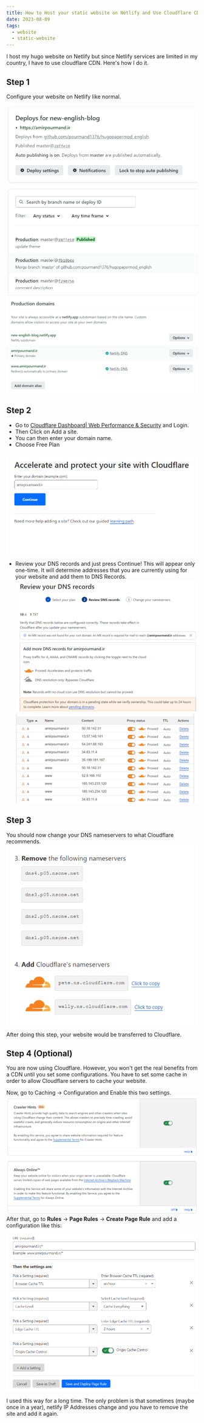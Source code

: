 ```yaml
---
title: How to Host your static website on Netlify and Use Cloudflare CDN
date: 2023-08-09
tags:
  - website
  - static-website
---
```

I host my hugo website on Netlify but since Netlify services are limited in my country, I have to use cloudflare CDN. Here's how I do it.

## Step 1
Configure your website on Netlify like normal. 

![](netlify-settings.png)
![](netlify-dns.png)

## Step 2 
- Go to [Cloudflare Dashboard| Web Performance & Security](https://dash.cloudflare.com/) and Login. 
- Then Click on Add a site. 
- You can then enter your domain name. 
- Choose Free Plan

![](add-url-to-cloudflare.png)
- Review your DNS records and just press Continue! This will appear only one-time. It will determine addresses that you are currently using for your website and add them to DNS Records. 
![](review-dns-records.png)![](dns-records.png)

## Step 3 
You should now change your DNS nameservers to what Cloudflare recommends. 
![](update-nameservers.png)

After doing this step, your website would be transferred to Cloudflare. 
## Step 4 (Optional)
You are now using Cloudflare. However, you won't get the real benefits from a CDN until you set some configurations. You have to set some cache in order to allow Cloudflare servers to cache your website. 

Now, go to Caching -> Configuration and Enable this two settings. 
![](extra-configurations.png)
After that, go to **Rules** -> **Page Rules** -> **Create Page Rule** and add a configuration like this:

![](cache-level-CDN.png)

I used this way for a long time. The only problem is that sometimes (maybe once in a year), netlify IP Addresses change and you have to remove the site and add it again. 
